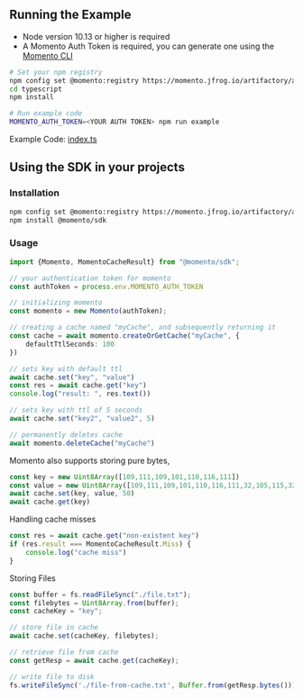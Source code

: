## Running the Example

- Node version 10.13 or higher is required
- A Momento Auth Token is required, you can generate one using the [Momento CLI](https://github.com/momentohq/momento-cli)

```bash
# Set your npm registry
npm config set @momento:registry https://momento.jfrog.io/artifactory/api/npm/npm-public/
cd typescript
npm install

# Run example code
MOMENTO_AUTH_TOKEN=<YOUR AUTH TOKEN> npm run example
```

Example Code: [index.ts](index.ts)

## Using the SDK in your projects

### Installation
```bash
npm config set @momento:registry https://momento.jfrog.io/artifactory/api/npm/npm-public/
npm install @momento/sdk
```

### Usage

```typescript
import {Momento, MomentoCacheResult} from "@momento/sdk";

// your authentication token for momento
const authToken = process.env.MOMENTO_AUTH_TOKEN

// initializing momento
const momento = new Momento(authToken);

// creating a cache named "myCache", and subsequently returning it
const cache = await momento.createOrGetCache("myCache", {
    defaultTtlSeconds: 100
})

// sets key with default ttl
await cache.set("key", "value")
const res = await cache.get("key")
console.log("result: ", res.text())

// sets key with ttl of 5 seconds
await cache.set("key2", "value2", 5)

// permanently deletes cache
await momento.deleteCache("myCache")
```

Momento also supports storing pure bytes,
```typescript
const key = new Uint8Array([109,111,109,101,110,116,111])
const value = new Uint8Array([109,111,109,101,110,116,111,32,105,115,32,97,119,101,115,111,109,101,33,33,33])
await cache.set(key, value, 50)
await cache.get(key)
```

Handling cache misses
```typescript
const res = await cache.get("non-existent key")
if (res.result === MomentoCacheResult.Miss) {
    console.log("cache miss")
}
```

Storing Files
```typescript
const buffer = fs.readFileSync("./file.txt");
const filebytes = Uint8Array.from(buffer);
const cacheKey = "key";

// store file in cache
await cache.set(cacheKey, filebytes);

// retrieve file from cache
const getResp = await cache.get(cacheKey);

// write file to disk
fs.writeFileSync('./file-from-cache.txt', Buffer.from(getResp.bytes()));
```
